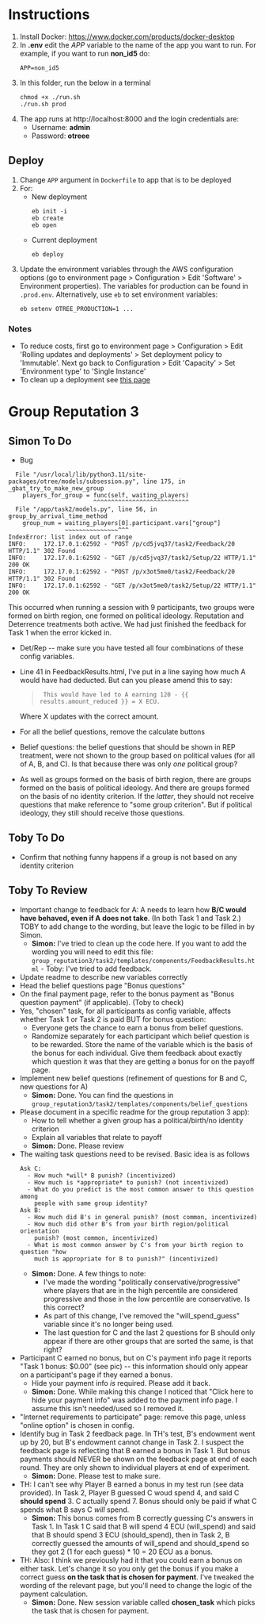 # Instructions

1. Install Docker: https://www.docker.com/products/docker-desktop
2. In **.env** edit the *APP* variable to the name of the app you want to run.
   For example, if you want to run **non_id5** do:
   ```
   APP=non_id5
   ```
3. In this folder, run the below in a terminal
   ```
   chmod +x ./run.sh
   ./run.sh prod
   ```
4. The app runs at http://localhost:8000 and the login credentials are:
	- Username: **admin**
	- Password: **otreee**

## Deploy

1. Change `APP` argument in `Dockerfile` to app that is to be deployed
2. For:
   - New deployment
     ```
     eb init -i
     eb create
     eb open
     ```
   - Current deployment
     ```
     eb deploy
     ```
3. Update the environment variables through the AWS configuration options
   (go to environment page > Configuration > Edit 'Software' > Environment
   properties). The variables for production can be found in `.prod.env`.
   Alternatively, use `eb` to set environment variables:
   ```
   eb setenv OTREE_PRODUCTION=1 ...
   ```

### Notes

- To reduce costs, first go to environment page > Configuration > Edit
  'Rolling updates and deployments' > Set deployment policy to 'Immutable'.
  Next go back to Configuration > Edit 'Capacity' > Set 'Environment type'
  to 'Single Instance'
- To clean up a deployment see [this page](https://docs.aws.amazon.com/elasticbeanstalk/latest/dg/GettingStarted.Cleanup.html)

# Group Reputation 3

## Simon To Do

- Bug

````
  File "/usr/local/lib/python3.11/site-packages/otree/models/subsession.py", line 175, in _gbat_try_to_make_new_group
    players_for_group = func(self, waiting_players)
                        ^^^^^^^^^^^^^^^^^^^^^^^^^^^
  File "/app/task2/models.py", line 56, in group_by_arrival_time_method
    group_num = waiting_players[0].participant.vars["group"]
                ~~~~~~~~~~~~~~~^^^
IndexError: list index out of range
INFO:     172.17.0.1:62592 - "POST /p/cd5jvq37/task2/Feedback/20 HTTP/1.1" 302 Found
INFO:     172.17.0.1:62592 - "GET /p/cd5jvq37/task2/Setup/22 HTTP/1.1" 200 OK
INFO:     172.17.0.1:62592 - "POST /p/x3ot5me0/task2/Feedback/20 HTTP/1.1" 302 Found
INFO:     172.17.0.1:62592 - "GET /p/x3ot5me0/task2/Setup/22 HTTP/1.1" 200 OK
````
This occurred when running a session with 9 participants, two groups were formed on birth region, one formed on political ideology. Reputation and Deterrence treatments both active. We had just finished the feedback for Task 1 when the error kicked in.

- Det/Rep -- make sure you have tested all four combinations of these config variables.
- Line 41 in FeedbackResults.html, I've put in a line saying how much A would have had deducted. But can you please amend this to say:

	> 	   This would have led to A earning 120 - {{ results.amount_reduced }} = X ECU.

	Where X updates with the correct amount.

- For all the belief questions, remove the calculate buttons
- Belief questions: the belief questions that should be shown in REP treatment, were not shown to the group based on political values (for all of A, B, and C). Is that because there was only *one* political group?
- As well as groups formed on the basis of birth region, there are groups
  formed on the basis of political ideology. And there are groups formed on
  the basis of no identity criterion. If the *latter*, they should not receive
  questions that make reference to "some group criterion". But if political ideology, they still should receive those questions.

## Toby To Do

- Confirm that nothing funny happens if a group is not based on any identity
  criterion

## Toby To Review

- Important change to feedback for A: A needs to learn how **B/C would have
  behaved, even if A does not take**. (In both Task 1 and Task 2.) TOBY to
  add change to the wording, but leave the logic to be filled in by Simon.
  - **Simon:** I've tried to clean up the code here. If you want to add the
    wording you will need to edit this file:
    `group_reputation3/task2/templates/components/FeedbackResults.html`
		- Toby: I've tried to add feedback. 
- Update readme to describe new variables correctly
- Head the belief questions page "Bonus questions"
- On the final payment page, refer to the bonus payment as "Bonus question
  payment" (if applicable). (Toby to check)
- Yes, "chosen" task, for all participants as config variable, affects whether
  Task 1 or Task 2 is paid BUT for bonus question: 
  - Everyone gets the chance to earn a bonus from belief questions.
  - Randomize separately for each participant which belief question is to be
    rewarded. Store the name of the variable which is the basis of the bonus
    for each individual. Give them feedback about exactly which question it was
    that they are getting a bonus for on the payoff page.
- Implement new belief questions (refinement of questions for B and C, new
  questions for A)
  - **Simon:** Done. You can find the questions in
    `group_reputation3/task2/templates/components/belief_questions`
- Please document in a specific readme for the group reputation 3 app):
	- How to tell whether a given group has a political/birth/no identity
    criterion
	- Explain all variables that relate to payoff
	- **Simon:** Done. Please review
- The waiting task questions need to be revised. Basic idea is as follows
  ```
  Ask C:
    - How much *will* B punish? (incentivized)
    - How much is *appropriate* to punish? (not incentivized) 
    - What do you predict is the most common answer to this question among
      people with same group identity?
  Ask B: 
    - How much did B's in general punish? (most common, incentivized)
    - How much did other B's from your birth region/political orientation
      punish? (most common, incentivized)
    - What is most common answer by C's from your birth region to question "how
      much is appropriate for B to punish?" (incentivized)
  ```
	- **Simon:** Done. A few things to note: 
		- I've made the wording "politically conservative/progressive" where
      players that are in the high percentile are considered progressive and
      those in the low percentile are conservative. Is this correct? 
		- As part of this change, I've removed the "will_spend_guess" variable
      since it's no longer being used.
		- The last question for C and the last 2 questions for B should only
      appear if there are other groups that are sorted the same, is that right?
- Participant C earned no bonus, but on C's payment info page it reports "Task
  1 bonus: $0.00" (see pic) -- this information should only appear on a
  participant's page if they earned a bonus.
    - Hide your payment info *is* required. Please add it back.
    - **Simon:** Done. While making this change I noticed that "Click here to
      hide your payment info" was added to the payment info page. I assume
      this isn't needed/used so I removed it.
- "Internet requirements to participate" page: remove this page, unless "online
  option" is chosen in config.
- Identify bug in Task 2 feedback page. In TH's test, B's endowment went up by
  20, but B's endowment cannot change in Task 2. I suspect the feedback page is
  reflecting that B earned a bonus in Task 1. But bonus payments should NEVER
  be shown on the feedback page at end of each round. They are only shown to
  individual players at end of experiment.
    - **Simon:** Done. Please test to make sure.
- TH: I can't see why Player B earned a bonus in my test run (see data
  provided). In Task 2, Player B guessed C woud spend 4, and said C **should
  spend** 3. C actually spend 7. Bonus should only be paid if what C spends
  what B says C *will* spend.
    - **Simon:** This bonus comes from B correctly guessing C's answers in
      Task 1. In Task 1 C said that B will spend 4 ECU (will_spend) and said
      that B should spend 3 ECU (should_spend), then in Task 2, B correctly
      guessed the amounts of will_spend and should_spend so they got 2 (1 for
      each guess) * 10 = 20 ECU as a bonus.
- TH: Also: I think we previously had it that you could earn a bonus on either
  task. Let's change it so you only get the bonus if you make a correct guess
  **on the task that is chosen for payment**. I've tweaked the wording of the
  relevant page, but you'll need to change the logic of the payment calculation.
    - **Simon:** Done. New session variable called **chosen_task** which picks
      the task that is chosen for payment.
